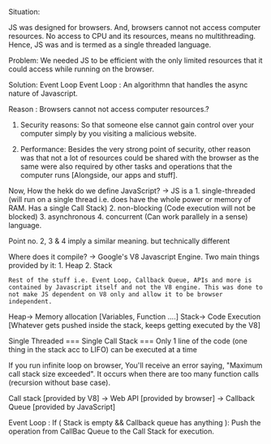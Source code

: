 Situation:

JS was designed for browsers. And, browsers cannot not access computer resources.
No access to CPU and its resources, means no multithreading.
Hence, JS was and is termed as a single threaded language.

Problem: We needed JS to be efficient with the only limited resources that it could access while running on the browser.

Solution: Event Loop
Event Loop : An algorithmn that handles the async nature of Javascript.

Reason : Browsers cannot not access computer resources.?

1. Security reasons: So that someone else cannot gain control over your computer simply by you visiting a malicious website.

2. Performance: Besides the very strong point of security, other reason was that not a lot of resources could be shared with the browser as the same were also required by other tasks and operations that the computer runs [Alongside, our apps and stuff].


Now, How the hekk do we define JavaScript?
-> JS is a 
    1. single-threaded (will run on a single thread i.e. does have the whole power or memory of RAM. Has a single Call Stack)
    2. non-blocking (Code execution will not be blocked)
    3. asynchronous 
    4. concurrent (Can work parallely in a sense)
    language.

Point no. 2, 3 & 4 imply a similar meaning. but technically different

Where does it compile?
-> Google's V8 Javascript Engine. Two main things provided by it: 
    1. Heap
    2. Stack

    Rest of the stuff i.e. Event Loop, Callback Queue, APIs and more is contained by Javascript itself and not the V8 engine. This was done to not make JS dependent on V8 only and allow it to be browser independent.

Heap-> Memory allocation [Variables, Function ....]
Stack-> Code Execution [Whatever gets pushed inside the stack, keeps getting executed by the V8]

Single Threaded === Single Call Stack === Only 1 line of the code (one thing in the stack acc to LIFO) can be executed at a time

If you run infinite loop on browser, 
You'll receive an error saying, "Maximum call stack size exceeded". It occurs when there are too many function calls (recursion without base case).

Call stack [provided by V8] -> Web API [provided by browser] -> Callback Queue [provided by JavaScript]

Event Loop : 
If ( Stack is empty && Callback queue has anything ):
    Push the operation from CallBac Queue to the Call Stack for execution.

